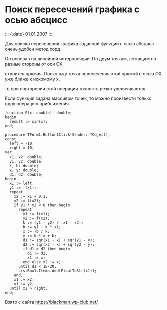 Поиск пересечений графика с осью абсцисс
========================================

::: {.date}
01.01.2007
:::

Для поиска пересечений графика заданной функции с осью абсцисс очень
удобен метод хорд.

Он основан на линейной интерполяции. По двум точкам, лежащим по разные
стороны от оси OX,

строится прямая. Поскольку точка пересечения этой прямой с осью OX уже
ближе к искомому x,

то при повторении этой операции точность резко увеличивается.

Если функция задана массивом точек, то можно произвести только одну
операцию приближения.

    function F(x: double): double;
    begin
      result := sin(x);
    end;
     
    procedure TForm1.Button1Click(Sender: TObject);
    const
      left = -10;
      right = 10;
    var
      x1, x2: double;
      y1, y2: double;
      k, b: double;
      x, y: double;
      d1, d2: double;
    begin
      x1 := left;
      y1 := f(x1);
      repeat
        x2 := x1 + 0.1;
        y2 := f(x2);
        if y1 * y2 < 0 then begin
          repeat
            y1 := f(x1);
            y2 := f(x2);
            k := (y1 - y2) / (x1 - x2);
            b := y1 - k * x1;
            x := -b / k;
            y := k * x + b;
            d1 := sqr(x1 - x) + sqr(y1 - y);
            d2 := sqr(x2 - x) + sqr(y2 - y);
            if d1 > d2 then begin
              d1 := d2;
              x1 := x;
            end else x2 := x;
          until d1 < 1E-20;
          ListBox1.Items.Add(FloatToStr(x1));
        end;
        x1 := x2;
        y1 := y2;
      until x2 > right;
    end;

Взято с сайта <https://blackman.wp-club.net/>
